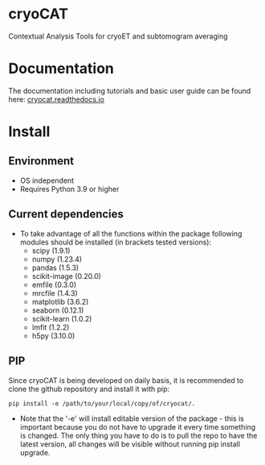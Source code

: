 # cryoCAT
Contextual Analysis Tools for cryoET and subtomogram averaging

# Documentation
The documentation including tutorials and basic user guide can be found here: [cryocat.readthedocs.io](https://cryocat.readthedocs.io)
# Install

## Environment
* OS independent
* Requires Python 3.9 or higher

## Current dependencies
* To take advantage of all the functions within the package following modules should be installed (in brackets tested versions):
    * scipy (1.9.1)
    * numpy (1.23.4)
    * pandas (1.5.3)
    * scikit-image (0.20.0)
    * emfile (0.3.0)
    * mrcfile (1.4.3)
    * matplotlib (3.6.2)
    * seaborn (0.12.1)
    * scikit-learn (1.0.2)
    * lmfit (1.2.2)
    * h5py (3.10.0)
      
## PIP

Since cryoCAT is being developed on daily basis, it is recommended to clone the github repository and install it with pip:

```
pip install -e /path/to/your/local/copy/of/cryocat/.
```

* Note that the '-e' will install editable version of the package - this is important because you do not have to upgrade it every time something is changed. The only thing you have to do is to pull the repo to have the latest version, all changes will be visible without running pip install upgrade.


